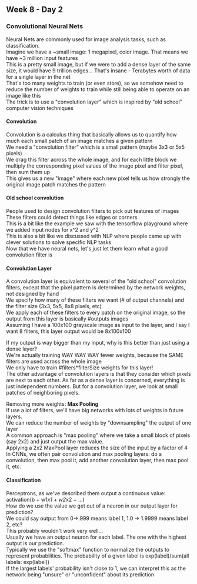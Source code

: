 ## Week 8 - Day 2
### Convolutional Neural Nets
Neural Nets are commonly used for image analysis tasks, such as classification.  
Imagine we have a ~small image: 1 megapixel, color image. That means we have ~3 million input features  
This is a pretty small image, but if we were to add a dense layer of the same size, it would have 9 trillion edges... That's insane - Terabytes worth of data for a single layer in the net  
That's too many weights to train (or even store), so we somehow need to reduce the number of weights to train while still being able to operate on an image like this  
The trick is to use a "convolution layer" which is inspired by "old school" computer vision techniques

#### Convolution
Convolution is a calculus thing that basically allows us to quantify how much each small patch of an image matches a given pattern  
We need a "convolution filter" which is a small pattern (maybe 3x3 or 5x5 pixels)  
We drag this filter across the whole image, and for each little block we multiply the corresponding pixel values of the image pixel and filter pixel, then sum them up  
This gives us a new "image" where each new pixel tells us how strongly the original image patch matches the pattern

#### Old school convolution
People used to design convolution filters to pick out features of images These filters could detect things like edges or corners  
This is a bit like the example we saw with the tensorflow playground where we added input nodes for x^2 and y^2  
This is also a bit like we discussed with NLP where people came up with clever solutions to solve specific NLP tasks  
Now that we have neural nets, let's just let them learn what a good convolution filter is

#### Convolution Layer
A convolution layer is equivalent to several of the "old school" convolution filters, except that the pixel pattern is determined by the network weights, not designed by hand  
We specify how many of these filters we want (# of output channels) and the filter size (3x3, 5x5, 8x8 pixels, etc)  
We apply each of these filters to every patch on the original image, so the output from this layer is basically #outputs images  
Assuming I have a 100x100 grayscale image as input to the layer, and I say I want 8 filters, this layer output would be 8x100x100

If my output is way bigger than my input, why is this better than just using a dense layer?  
We're actually training WAY WAY WAY fewer weights, because the SAME filters are used across the whole image  
We only have to train #filters*filterSize weights for this layer!  
The other advantage of convolution layers is that they consider which pixels are next to each other. As far as a dense layer is concerned, everything is just independent numbers. But for a convolution layer, we look at small patches of neighboring pixels.

Removing more weights: **Max Pooling**  
If use a lot of filters, we'll have big networks with lots of weights in future layers.  
We can reduce the number of weights by "downsampling" the output of one layer  
A common approach is "max pooling" where we take a small block of pixels (say 2x2) and just output the max value.  
Applying a 2x2 MaxPool layer reduces the size of the input by a factor of 4  
In CNNs, we often pair convolution and max pooling layers: do a convolution, then max pool it, add another convolution layer, then max pool it, etc.

#### Classification
Perceptrons, as we've described them output a continuous value: activation(b + w1*x1 + w2*x2 + ...)  
How do we use the value we get out of a neuron in our output layer for prediction?  
We could say output from 0->.999 means label 1, 1.0 -> 1.9999 means label 2, etc?  
This probably wouldn't work very well...  
Usually we have an output neuron for each label. The one with the highest output is our prediction.  
Typically we use the "softmax" function to normalize the outputs to represent probabilities. The probability of a given label is exp(label)/sum(all labels: exp(label))  
If the largest labels' probability isn't close to 1, we can interpret this as the network being "unsure" or "unconfident" about its prediction

